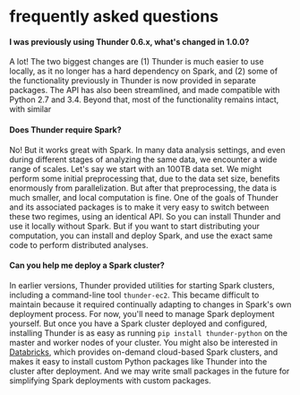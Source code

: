 # frequently asked questions

#### I was previously using Thunder 0.6.x, what's changed in 1.0.0?

A lot! The two biggest changes are (1) Thunder is much easier to use locally, as it no longer has a hard dependency on Spark, and (2) some of the functionality previously in Thunder is now provided in separate packages. The API has also been streamlined, and made compatible with Python 2.7 and 3.4. Beyond that, most of the functionality remains intact, with similar

#### Does Thunder require Spark?

No! But it works great with Spark. In many data analysis settings, and even during different stages of analyzing the same data, we encounter a wide range of scales. Let's say we start with an 100TB data set. We might perform some initial preprocessing that, due to the data set size, benefits enormously from parallelization. But after that preprocessing, the data is much smaller, and local computation is fine. One of the goals of Thunder and its associated packages is to make it very easy to switch between these two regimes, using an identical API. So you can install Thunder and use it locally without Spark. But if you want to start distributing your computation, you can install and deploy Spark, and use the exact same code to perform distributed analyses.

#### Can you help me deploy a Spark cluster?

In earlier versions, Thunder provided utilities for starting Spark clusters, including a command-line tool `thunder-ec2`. This became difficult to maintain because it required continually adapting to changes in Spark's own deployment process. For now, you'll need to manage Spark deployment yourself. But once you have a Spark cluster deployed and configured, installing Thunder is as easy as running `pip install thunder-python` on the master and worker nodes of your cluster. You might also be interested in [Databricks](https://databricks.com/product/databricks), which provides on-demand cloud-based Spark clusters, and makes it easy to install custom Python packages like Thunder into the cluster after deployment. And we may write small packages in the future for simplifying Spark deployments with custom packages.